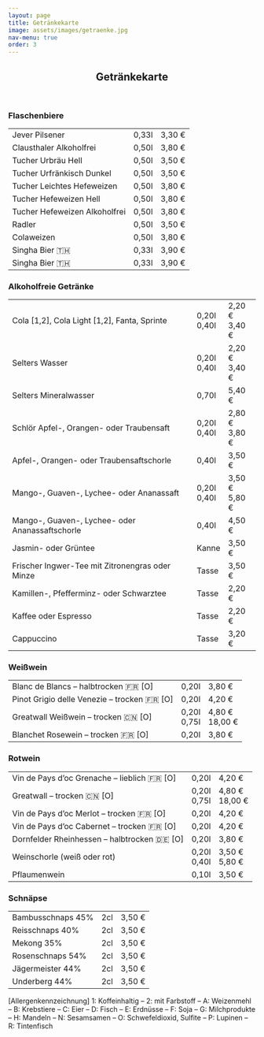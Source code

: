 ```yaml
---
layout: page
title: Getränkekarte
image: assets/images/getraenke.jpg
nav-menu: true
order: 3
---
```


<div id="main" class="alt">
<!-- One -->
  <section id="one">
    <div class="inner">
      <header class="major">
        <h1>Getränkekarte</h1>
      </header>
      <div class="row">
        <div class="6u 12u$(small)">
          <h3>Flaschenbiere</h3>
          <div class="table-wrapper">
            <table>
              <tbody>
                <tr>
                  <td>Jever Pilsener</td>
                  <td>0,33l</td>
                  <td>3,30 €</td>
                </tr>
                <tr>
                  <td>Clausthaler Alkoholfrei</td>
                  <td>0,50l</td>
                  <td>3,80 €</td>
                </tr>
                <tr>
                  <td>Tucher Urbräu Hell</td>
                  <td>0,50l</td>
                  <td>3,50 €</td>
                </tr>
                <tr>
                  <td>Tucher Urfränkisch Dunkel</td>
                  <td>0,50l</td>
                  <td>3,50 €</td>
                </tr>
                <tr>
                  <td>Tucher Leichtes Hefeweizen</td>
                  <td>0,50l</td>
                  <td>3,80 €</td>
                </tr>
                <tr>
                  <td>Tucher Hefeweizen Hell</td>
                  <td>0,50l</td>
                  <td>3,80 €</td>
                </tr>
                <tr>
                  <td>Tucher Hefeweizen Alkoholfrei</td>
                  <td>0,50l</td>
                  <td>3,80 €</td>
                </tr>
                <tr>
                  <td>Radler</td>
                  <td>0,50l</td>
                  <td>3,50 €</td>
                </tr>
                <tr>
                  <td>Colaweizen</td>
                  <td>0,50l</td>
                  <td>3,80 €</td>
                </tr>
                <tr>
                  <td>Singha Bier 🇹🇭</td>
                  <td>0,33l</td>
                  <td>3,90 €</td>
                </tr>
                <tr>
                  <td>Singha Bier 🇹🇭</td>
                  <td>0,33l</td>
                  <td>3,90 €</td>
                </tr>
              </tbody>
            </table>
          </div>
        </div>
        <div class="6u$ 12u$(small)">
          <h3>Alkoholfreie Getränke</h3>
          <div class="table-wrapper">
            <table>
              <tbody>
                <tr>
                  <td>Cola [1,2], Cola Light [1,2], Fanta, Sprinte</td>
                  <td>
                    0,20l<br>
                    0,40l
                  </td>
                  <td>
                    2,20 €<br>
                    3,40 €
                  </td>
                </tr>
                <tr>
                  <td>Selters Wasser</td>
                  <td>
                    0,20l<br>
                    0,40l
                  </td>
                  <td>
                    2,20 €<br>
                    3,40 €
                  </td>
                </tr>
                <tr>
                  <td>Selters Mineralwasser</td>
                  <td>0,70l</td>
                  <td>5,40 €</td>
                </tr>
                <tr>
                  <td>Schlör Apfel-, Orangen- oder Traubensaft</td>
                  <td>
                    0,20l<br>
                    0,40l
                  </td>
                  <td>
                    2,80 €<br>
                    3,80 €
                  </td>
                </tr>
                <tr>
                  <td>Apfel-, Orangen- oder Traubensaftschorle</td>
                  <td>0,40l</td>
                  <td>3,50 €</td>
                </tr>
                <tr>
                  <td>Mango-, Guaven-, Lychee- oder Ananassaft</td>
                  <td>
                    0,20l<br>
                    0,40l
                  </td>
                  <td>
                    3,50 €<br>
                    5,80 €
                  </td>
                </tr>
                <tr>
                  <td>Mango-, Guaven-, Lychee- oder Ananassaftschorle</td>
                  <td>0,40l</td>
                  <td>4,50 €</td>
                </tr>
                <tr>
                  <td>Jasmin- oder Grüntee</td>
                  <td>Kanne</td>
                  <td>3,50 €</td>
                </tr>
                <tr>
                  <td>Frischer Ingwer-Tee mit Zitronengras oder Minze</td>
                  <td>Tasse</td>
                  <td>3,50 €</td>
                </tr>
                <tr>
                  <td>Kamillen-, Pfefferminz- oder Schwarztee</td>
                  <td>Tasse</td>
                  <td>2,20 €</td>
                </tr>
                <tr>
                  <td>Kaffee oder Espresso</td>
                  <td>Tasse</td>
                  <td>2,20 €</td>
                </tr>
                <tr>
                  <td>Cappuccino</td>
                  <td>Tasse</td>
                  <td>3,20 €</td>
                </tr>
              </tbody>
            </table>
          </div>
        </div>
      </div>
      <div class="row">
        <div class="6u 12u$(small)">
          <h3>Weißwein</h3>
          <div class="table-wrapper">
            <table>
              <tbody>
                <tr>
                  <td>Blanc de Blancs – halbtrocken 🇫🇷 [O]</td>
                  <td>0,20l</td>
                  <td>3,80 €</td>
                </tr>
                <tr>
                  <td>Pinot Grigio delle Venezie – trocken 🇫🇷 [O]</td>
                  <td>0,20l</td>
                  <td>4,20 €</td>
                </tr>
                <tr>
                  <td>Greatwall Weißwein – trocken 🇨🇳 [O]</td>
                  <td>
                    0,20l<br>
                    0,75l
                  </td>
                  <td>
                    4,80 €<br>
                    18,00 €
                  </td>
                </tr>
                <tr>
                  <td>Blanchet Rosewein – trocken 🇫🇷 [O]</td>
                  <td>0,20l</td>
                  <td>3,80 €</td>
                </tr>
              </tbody>
            </table>
          </div>
        </div>
        <div class="6u$ 12u$(small)">
          <h3>Rotwein</h3>
          <div class="table-wrapper">
            <table>
              <tbody>
                <tr>
                  <td>Vin de Pays d’oc Grenache – lieblich 🇫🇷 [O]</td>
                  <td>0,20l</td>
                  <td>4,20 €</td>
                </tr>
                <tr>
                  <td>Greatwall – trocken 🇨🇳 [O] </td>
                  <td>
                    0,20l<br>
                    0,75l
                  </td>
                  <td>
                    4,80 €<br>
                    18,00 €
                  </td>
                </tr>
                <tr>
                  <td>Vin de Pays d’oc Merlot – trocken 🇫🇷 [O]</td>
                  <td>0,20l</td>
                  <td>4,20 €</td>
                </tr>
                <tr>
                  <td>Vin de Pays d’oc Cabernet – trocken 🇫🇷 [O]</td>
                  <td>0,20l</td>
                  <td>4,20 €</td>
                </tr>
                <tr>
                  <td>Dornfelder Rheinhessen – halbtrocken 🇩🇪 [O]</td>
                  <td>0,20l</td>
                  <td>3,80 €</td>
                </tr>
                <tr>
                  <td>Weinschorle (weiß oder rot)</td>
                  <td>
                    0,20l<br>
                    0,40l
                  </td>
                  <td>
                    3,50 €<br>
                    5,80 €
                  </td>
                </tr>
                <tr>
                  <td>Pflaumenwein</td>
                  <td>0,10l</td>
                  <td>3,50 €</td>
                </tr>
              </tbody>
            </table>
          </div>
        </div>
      </div>
      <div class="row">
        <div class="6u 12u$(small)">
          <h3>Schnäpse</h3>
          <div class="table-wrapper">
            <table>
              <tbody>
                <tr>
                  <td>Bambusschnaps 45%</td>
                  <td>2cl</td>
                  <td>3,50 €</td>
                </tr>
                <tr>
                  <td>Reisschnaps 40%</td>
                  <td>2cl</td>
                  <td>3,50 €</td>
                </tr>
                <tr>
                  <td>Mekong 35%</td>
                  <td>2cl</td>
                  <td>3,50 €</td>
                </tr>
                <tr>
                  <td>Rosenschnaps 54%</td>
                  <td>2cl</td>
                  <td>3,50 €</td>
                </tr>
                <tr>
                  <td>Jägermeister 44%</td>
                  <td>2cl</td>
                  <td>3,50 €</td>
                </tr>
                <tr>
                  <td>Underberg 44%</td>
                  <td>2cl</td>
                  <td>3,50 €</td>
                </tr>
              </tbody>
            </table>
          </div>
        </div>
      </div>
    </div>
    <footer class="major">
      <div class="box">
        [Allergenkennzeichnung] 1: Koffeinhaltig – 2: mit Farbstoff – A: Weizenmehl – B: Krebstiere – C: Eier – D: Fisch – E: Erdnüsse – F: Soja – G: Milchprodukte – H: Mandeln – N: Sesamsamen – O: Schwefeldioxid, Sulfite – P: Lupinen – R: Tintenfisch
      </div>
    </footer>
  </section>
</div>
